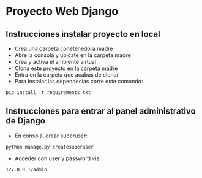 # Proyecto Web Django

## Instrucciones instalar proyecto en local
+ Crea una carpeta conetenedora madre
+ Abre la consola y ubicate en la carpeta madre
+ Crea y activa el ambiente virtual
+ Clona este proyecto en la carpeta madre
+ Entra en la carpeta que acabas de clonar
+ Para instalar las dependecias corre este comando:

```
pip install -r requirements.txt
```

## Instrucciones para entrar al panel administrativo de Django
+ En consola, crear superuser:
```
python manage.py createsuperuser
```
+ Acceder con user y password via:
```
127.0.0.1/admin
```